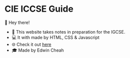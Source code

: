 # CIE ICCSE Guide

👋 Hey there! 

- 📝 This website takes notes in preparation for the IGCSE. 
- ‍💻 It with made by HTML, CSS & Javascript
- 🌐 Check it out <a href="cieigcseguide.vercel.app">here</a>
- 🎓 Made by Edwin Cheah
